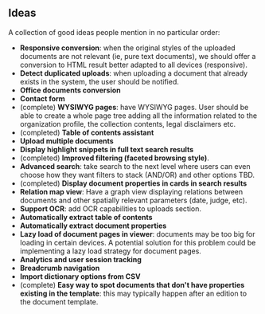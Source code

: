 ## Ideas

A collection of good ideas people mention in no particular order:

* **Responsive conversion**: when the original styles of the uploaded documents are not relevant (ie, pure text documents), we should offer a conversion to HTML result better adapted to all devices (responsive).
* **Detect duplicated uploads**: when uploading a document that already exists in the system, the user should be notified.
* **Office documents conversion**
* **Contact form**
* (complete) **WYSIWYG pages**: have WYSIWYG pages. User should be able to create a whole page tree adding all the information related to the organization profile, the collection contents, legal disclaimers etc.
* (completed) **Table of contents assistant**
* **Upload multiple documents**
* **Display highlight snippets in full text search results**
* (completed) **Improved filtering (faceted browsing style)**.
* **Advanced search**: take search to the next level where users can even choose how they want filters to stack (AND/OR) and other options TBD.
* (completed) **Display document properties in cards in search results**
* **Relation map view**: Have a graph view displaying relations between documents and other spatially relevant parameters (date, judge, etc).
* **Support OCR**: add OCR capabilities to uploads section.
* **Automatically extract table of contents**
* **Automatically extract document properties**
* **Lazy load of document pages in viewer**: documents may be too big for loading in certain devices. A potential solution for this problem could be implementing a lazy load strategy for document pages.
* **Analytics and user session tracking**
* **Breadcrumb navigation**
* **Import dictionary options from CSV**
* (complete) **Easy way to spot documents that don't have properties existing in the template**: this may typically happen after an edition to the document template.
